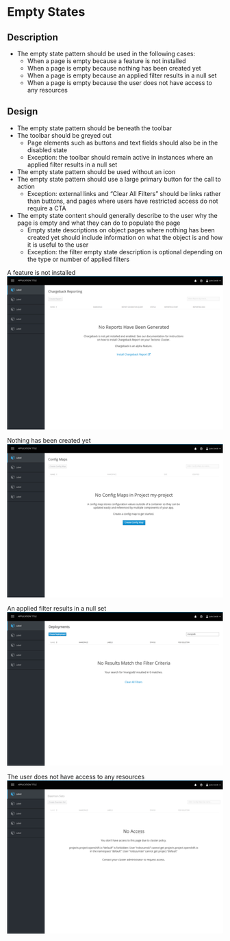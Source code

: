 # Empty States

## Description
* The empty state pattern should be used in the following cases:
  * When a page is empty because a feature is not installed
  * When a page is empty because nothing has been created yet
  * When a page is empty because an applied filter results in a null set
  * When a page is empty because the user does not have access to any resources

## Design
* The empty state pattern should be beneath the toolbar
* The toolbar should be greyed out
  * Page elements such as buttons and text fields should also be in the disabled state
  * Exception: the toolbar should remain active in instances where an applied filter results in a null set
* The empty state pattern should be used without an icon
* The empty state pattern should use a large primary button for the call to action
  * Exception: external links and “Clear All Filters” should be links rather than buttons, and pages where users have restricted access do not require a CTA
* The empty state content should generally describe to the user why the page is empty and what they can do to populate the page
  * Empty state descriptions on object pages where nothing has been created yet should include information on what the object is and how it is useful to the user
  * Exception: the filter empty state description is optional depending on the type or number of applied filters


A feature is not installed
![feature](img/ES_feature.png)

Nothing has been created yet
![create](img/ES_create.png)

An applied filter results in a null set
![filter](img/ES_filter.png)

The user does not have access to any resources
![access](img/ES_access.png)
